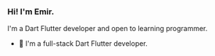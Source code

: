 ### Hi! I'm Emir.

I'm a Dart Flutter developer and open to learning programmer.

- 🔭 I'm a full-stack Dart Flutter developer.
